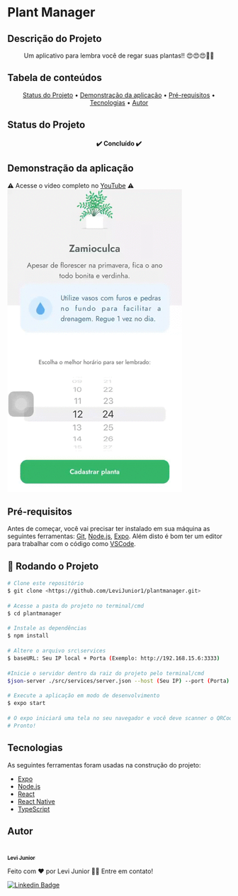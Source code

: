 # Plant Manager

## Descrição do Projeto
<p align="center">Um aplicativo para lembra você de regar suas plantas!! 😍😍😍🌱🌱</p>

## Tabela de conteúdos
<p align="center">
 <a href="#Status-do-Projeto">Status do Projeto</a> • 
 <a href="#Demonstração-da-aplicação">Demonstração da aplicação</a> •
 <a href="#Pré-requisitos">Pré-requisitos</a> •
 <a href="#Tecnologias">Tecnologias</a> • 
 <a href="#autor">Autor</a>
</p>

## Status do Projeto
<h4 align="center"> 
	✔️ Concluído ✔️
</h4>

## <h2>Demonstração da aplicação</h2>
⚠️ Acesse o video completo no <a href="https://www.youtube.com/watch?v=R76mUB3EiQA" target="_blank">YouTube</a> ⚠️
![](https://github.com/LeviJunior1/plantmanager/blob/main/gif/plant-manager.gif)


## Pré-requisitos

Antes de começar, você vai precisar ter instalado em sua máquina as seguintes ferramentas:
[Git](https://git-scm.com), [Node.js](https://nodejs.org/en/), [Expo](https://docs.expo.io/). 
Além disto é bom ter um editor para trabalhar com o código como [VSCode](https://code.visualstudio.com/).

## 🎲 Rodando o Projeto

```bash
# Clone este repositório
$ git clone <https://github.com/LeviJunior1/plantmanager.git>

# Acesse a pasta do projeto no terminal/cmd
$ cd plantmanager

# Instale as dependências
$ npm install

# Altere o arquivo src\services
$ baseURL: Seu IP local + Porta (Exemplo: http://192.168.15.6:3333) 

#Inicie o servidor dentro da raiz do projeto pelo terminal/cmd
$json-server ./src/services/server.json --host (Seu IP) --port (Porta) --delay 700

# Execute a aplicação em modo de desenvolvimento
$ expo start

# O expo iniciará uma tela no seu navegador e você deve scanner o QRCode no seu celular.
# Pronto!
```

## <h2>Tecnologias</h2>

As seguintes ferramentas foram usadas na construção do projeto:

- [Expo](https://expo.io/)
- [Node.js](https://nodejs.org/en/)
- [React](https://pt-br.reactjs.org/)
- [React Native](https://reactnative.dev/)
- [TypeScript](https://www.typescriptlang.org/)

## Autor

<a href="">
 <img style="border-radius: 50%;" src="https://avatars.githubusercontent.com/u/31253159?v=4" width="100px;" alt=""/>
 <br />
 <sub><b>Levi Junior</b></sub></a>

Feito com ❤️ por Levi Junior 👋🏽 Entre em contato!

[![Linkedin Badge](https://img.shields.io/badge/-Levi-blue?style=flat-square&logo=Linkedin&logoColor=white&link=https://www.linkedin.com/in/levi-junior-130719130/)](https://www.linkedin.com/in/levi-junior-130719130/) 
